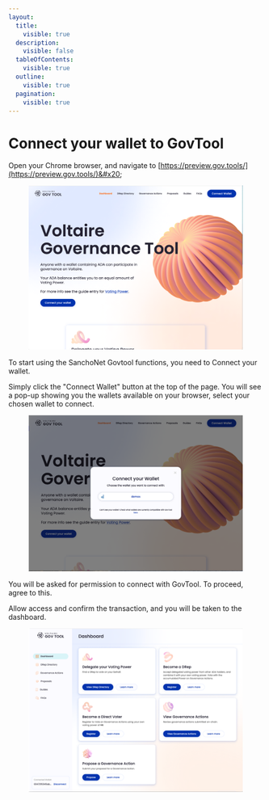 ```yaml
---
layout:
  title:
    visible: true
  description:
    visible: false
  tableOfContents:
    visible: true
  outline:
    visible: true
  pagination:
    visible: true
---
```


# Connect your wallet to GovTool



Open your Chrome browser, and navigate to [https://preview.gov.tools/](https://preview.gov.tools/)&#x20;

<figure><img src="../../../.gitbook/assets/voltaire logged out.png" alt=""><figcaption></figcaption></figure>

To start using the SanchoNet Govtool functions, you need to Connect your wallet.

Simply click the "Connect Wallet" button at the top of the page. You will see a pop-up showing you the wallets available on your browser, select your chosen wallet to connect.&#x20;

<figure><img src="../../../.gitbook/assets/connect demos wallet to Voltaire.png" alt=""><figcaption></figcaption></figure>

You will be asked for permission to connect with GovTool. To proceed, agree to this.&#x20;

Allow access and confirm the transaction, and you will be taken to the dashboard.&#x20;

<figure><img src="../../../.gitbook/assets/voltaire connected.png" alt=""><figcaption></figcaption></figure>
